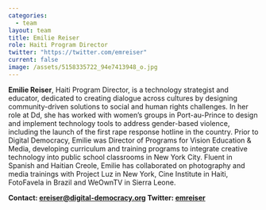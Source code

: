 ```yaml
---
categories:
  - team
layout: team
title: Emilie Reiser
role: Haiti Program Director
twitter: "https://twitter.com/emreiser"
current: false
image: /assets/5158335722_94e7413948_o.jpg
---
```


**Emilie Reiser**, Haiti Program Director, is a technology strategist and educator, dedicated to creating dialogue across cultures by designing community-driven solutions to social and human rights challenges. In her role at Dd, she has worked with women’s groups in Port-au-Prince to design and implement technology tools to address gender-based violence, including the launch of the first rape response hotline in the country. Prior to Digital Democracy, Emilie was Director of Programs for Vision Education & Media, developing curriculum and training programs to integrate creative technology into public school classrooms in New York City. Fluent in Spanish and Haitian Creole, Emilie has collaborated on photography and media trainings with Project Luz in New York, Cine Institute in Haiti, FotoFavela in Brazil and WeOwnTV in Sierra Leone.

**Contact: [ereiser@digital-democracy.org](mailto:ereiser@digital-democracy.org)
Twitter: [emreiser](https://twitter.com/emreiser)**
